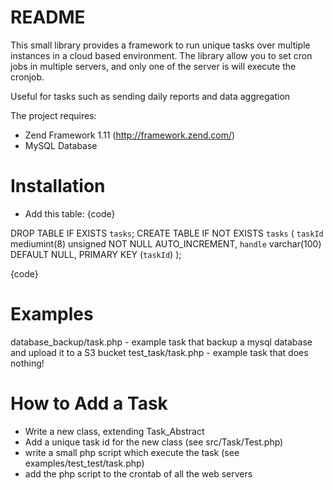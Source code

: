 README
======

This small library provides a framework to run unique tasks over multiple instances in a cloud based environment.
The library allow you to set cron jobs in multiple servers, and only one of the server is will execute the cronjob.

Useful for tasks such as sending daily reports and data aggregation

The project requires:

* Zend Framework 1.11 (http://framework.zend.com/)
* MySQL Database

Installation
============
- Add this table:
{code}

DROP TABLE IF EXISTS `tasks`;
CREATE TABLE IF NOT EXISTS `tasks` (
  `taskId` mediumint(8) unsigned NOT NULL AUTO_INCREMENT,
  `handle` varchar(100) DEFAULT NULL,
  PRIMARY KEY (`taskId`)
);

{code}

Examples
========
database_backup/task.php - example task that backup a mysql database and upload it to a S3 bucket
test_task/task.php - example task that does nothing!

How to Add a Task
========
- Write a new class, extending Task_Abstract
- Add a unique task id for the new class (see src/Task/Test.php)
- write a small php script which execute the task (see examples/test_test/task.php)
- add the php script to the crontab of all the web servers

